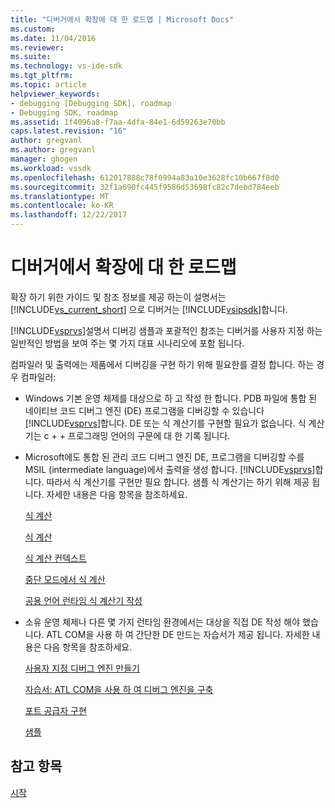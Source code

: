 ```yaml
---
title: "디버거에서 확장에 대 한 로드맵 | Microsoft Docs"
ms.custom: 
ms.date: 11/04/2016
ms.reviewer: 
ms.suite: 
ms.technology: vs-ide-sdk
ms.tgt_pltfrm: 
ms.topic: article
helpviewer_keywords:
- debugging [Debugging SDK], roadmap
- Debugging SDK, roadmap
ms.assetid: 1f4096a8-f7aa-4dfa-84e1-6d59263e70bb
caps.latest.revision: "16"
author: gregvanl
ms.author: gregvanl
manager: ghogen
ms.workload: vssdk
ms.openlocfilehash: 612017888c78f0994a83a10e3628fc10b667f8d0
ms.sourcegitcommit: 32f1a690fc445f9586d53698fc82c7debd784eeb
ms.translationtype: MT
ms.contentlocale: ko-KR
ms.lasthandoff: 12/22/2017
---
```

# <a name="roadmap-for-extending-the-debugger"></a>디버거에서 확장에 대 한 로드맵
확장 하기 위한 가이드 및 참조 정보를 제공 하는이 설명서는 [!INCLUDE[vs_current_short](../../code-quality/includes/vs_current_short_md.md)] 으로 디버거는 [!INCLUDE[vsipsdk](../../extensibility/includes/vsipsdk_md.md)]합니다.  
  
 [!INCLUDE[vsprvs](../../code-quality/includes/vsprvs_md.md)]설명서 디버깅 샘플과 포괄적인 참조는 디버거를 사용자 지정 하는 일반적인 방법을 보여 주는 몇 가지 대표 시나리오에 포함 됩니다.  
  
 컴파일러 및 출력에는 제품에서 디버깅을 구현 하기 위해 필요한를 결정 합니다. 하는 경우 컴파일러:  
  
-   Windows 기본 운영 체제를 대상으로 하 고 작성 한 합니다. PDB 파일에 통합 된 네이티브 코드 디버그 엔진 (DE) 프로그램을 디버깅할 수 있습니다 [!INCLUDE[vsprvs](../../code-quality/includes/vsprvs_md.md)]합니다. DE 또는 식 계산기를 구현할 필요가 없습니다. 식 계산기는 c + + 프로그래밍 언어의 구문에 대 한 기록 됩니다.  
  
-   Microsoft에도 통합 된 관리 코드 디버그 엔진 DE, 프로그램을 디버깅할 수를 MSIL (intermediate language)에서 출력을 생성 합니다. [!INCLUDE[vsprvs](../../code-quality/includes/vsprvs_md.md)]합니다. 따라서 식 계산기를 구현만 필요 합니다. 샘플 식 계산기는 하기 위해 제공 됩니다. 자세한 내용은 다음 항목을 참조하세요.  
  
     [식 계산](../../extensibility/debugger/expression-evaluation-visual-studio-debugging-sdk.md)  
  
     [식 계산](../../extensibility/debugger/evaluating-expressions.md)  
  
     [식 계산 컨텍스트](../../extensibility/debugger/expression-evaluation-context.md)  
  
     [중단 모드에서 식 계산](../../extensibility/debugger/expression-evaluation-in-break-mode.md)  
  
     [공용 언어 런타임 식 계산기 작성](../../extensibility/debugger/writing-a-common-language-runtime-expression-evaluator.md)  
  
-   소유 운영 체제나 다른 몇 가지 런타임 환경에서는 대상을 직접 DE 작성 해야 했습니다. ATL COM을 사용 하 여 간단한 DE 만드는 자습서가 제공 됩니다. 자세한 내용은 다음 항목을 참조하세요.  
  
     [사용자 지정 디버그 엔진 만들기](../../extensibility/debugger/creating-a-custom-debug-engine.md)  
  
     [자습서: ATL COM을 사용 하 여 디버그 엔진을 구축](http://msdn.microsoft.com/en-us/9097b71e-1fe7-48f7-bc00-009e25940c24)  
  
     [포트 공급자 구현](../../extensibility/debugger/implementing-a-port-supplier.md)  
  
     [샘플](../../extensibility/debugger/visual-studio-debugging-samples.md)  
  
## <a name="see-also"></a>참고 항목  
 [시작](../../extensibility/debugger/getting-started-with-debugger-extensibility.md)